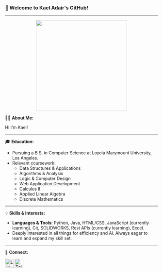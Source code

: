 ### 🌟 Welcome to Kael Adair's GitHub!

---



<div id="header" align="center">
  <img src="https://media.giphy.com/media/Qo2dupDib32rkTY4hX/giphy.gif" width="300"/>
</div>



🙋‍♂️ **About Me:**

Hi  I'm Kael!

---

🎓 **Education:**

- Pursuing a B.S. in Computer Science at Loyola Marymount University, Los Angeles.
- Relevant coursework:
    - Data Structures & Applications
    - Algorithms & Analysis
    - Logic & Computer Design
    - Web Application Development
    - Calculus II
    - Applied Linear Algebra
    - Discrete Mathematics
---

💡 **Skills & Interests:**

- **Languages & Tools:** Python, Java, HTML/CSS, JavaScript (currently learning), Git, SOLIDWORKS, Rest APIs (currently learning), Excel.
- Deeply interested in all things for efficiency and AI. Always eager to learn and expand my skill set.

---

🔗 **Connect:**

<a href="https://www.linkedin.com/in/kaeladair/">
  <img src="https://img.shields.io/badge/LinkedIn-blue?style=for-the-badge&logo=linkedin&logoColor=white" alt="LinkedIn Badge" style="height:28px;"/>
</a>
<a href="https://twitter.com/kaeladair">
  <img src="https://img.shields.io/twitter/follow/chris_beauds?label=Follow&style=social" alt="Twitter Follow Badge" style="height:28px;"/>
</a>
